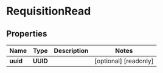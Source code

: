 

# RequisitionRead


## Properties

| Name | Type | Description | Notes |
|------------ | ------------- | ------------- | -------------|
|**uuid** | **UUID** |  |  [optional] [readonly] |



